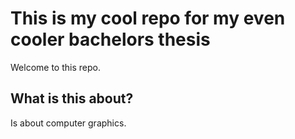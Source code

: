 # This is my cool repo for my even cooler bachelors thesis

Welcome to this repo.

## What is this about?

Is about computer graphics.
